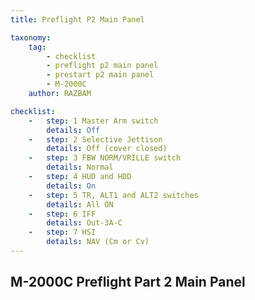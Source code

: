 ```yaml
---
title: Preflight P2 Main Panel

taxonomy:
    tag:
        - checklist
        - preflight p2 main panel
        - prestart p2 main panel
        - M-2000C
    author: RAZBAM

checklist:
    -   step: 1 Master Arm switch  
        details: Off 
    -   step: 2 Selective Jettison  
        details: Off (cover closed) 
    -   step: 3 FBW NORM/VRILLE switch  
        details: Normal 
    -   step: 4 HUD and HDD  
        details: On 
    -   step: 5 TR, ALT1 and ALT2 switches  
        details: All ON 
    -   step: 6 IFF  
        details: Out-3A-C 
    -   step: 7 HSI  
        details: NAV (Cm or Cv)
---
```


## M-2000C Preflight Part 2 Main Panel

